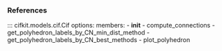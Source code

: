 ### References

::: cifkit.models.cif.Cif
    options:
        members:
            - __init__
            - compute_connections
            - get_polyhedron_labels_by_CN_min_dist_method
            - get_polyhedron_labels_by_CN_best_methods
            - plot_polyhedron

